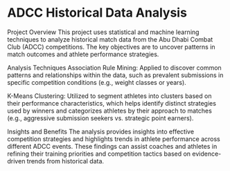 # ADCC Historical Data Analysis
Project Overview
This project uses statistical and machine learning techniques to analyze historical match data from the Abu Dhabi Combat Club (ADCC) competitions. The key objectives are to uncover patterns in match outcomes and athlete performance strategies.

Analysis Techniques
Association Rule Mining: Applied to discover common patterns and relationships within the data, such as prevalent submissions in specific competition conditions (e.g., weight classes or years).

K-Means Clustering: Utilized to segment athletes into clusters based on their performance characteristics, which helps identify distinct strategies used by winners and categorizes athletes by their approach to matches (e.g., aggressive submission seekers vs. strategic point earners).

Insights and Benefits
The analysis provides insights into effective competition strategies and highlights trends in athlete performance across different ADCC events. These findings can assist coaches and athletes in refining their training priorities and competition tactics based on evidence-driven trends from historical data.
